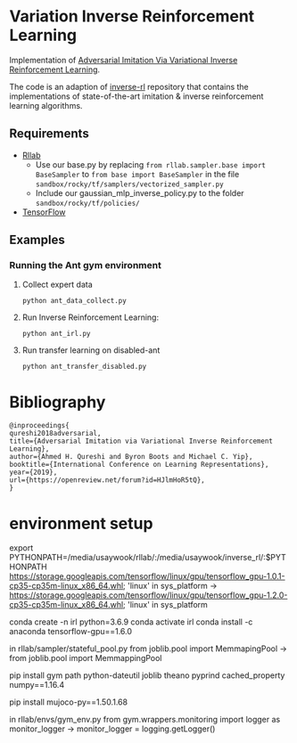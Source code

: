 # Variation Inverse Reinforcement Learning
Implementation of [Adversarial Imitation Via Variational Inverse Reinforcement Learning](https://sites.google.com/view/eairl).  

The code is an adaption of [inverse-rl](https://github.com/justinjfu/inverse_rl) repository that contains the implementations of state-of-the-art imitation & inverse reinforcement learning algorithms.

## Requirements
* [Rllab](https://github.com/openai/rllab)
	* Use our base.py by replacing ```from rllab.sampler.base import BaseSampler``` to ```from base import BaseSampler```  in the file ```sandbox/rocky/tf/samplers/vectorized_sampler.py```
	* Include our gaussian_mlp_inverse_policy.py to the folder ```sandbox/rocky/tf/policies/```
* [TensorFlow](https://www.tensorflow.org)
## Examples

### Running the Ant gym environment
1. Collect expert data
	
    ```python ant_data_collect.py```
2. Run Inverse Reinforcement Learning:
	
    ```python ant_irl.py```
    
3. Run transfer learning on disabled-ant
	
    ```python ant_transfer_disabled.py``` 

# Bibliography
```
@inproceedings{
qureshi2018adversarial,
title={Adversarial Imitation via Variational Inverse Reinforcement Learning},
author={Ahmed H. Qureshi and Byron Boots and Michael C. Yip},
booktitle={International Conference on Learning Representations},
year={2019},
url={https://openreview.net/forum?id=HJlmHoR5tQ},
}
```

# environment setup
export PYTHONPATH=/media/usaywook/rllab/:/media/usaywook/inverse_rl/:$PYTHONPATH
https://storage.googleapis.com/tensorflow/linux/gpu/tensorflow_gpu-1.0.1-cp35-cp35m-linux_x86_64.whl; 'linux' in sys_platform 
-> https://storage.googleapis.com/tensorflow/linux/gpu/tensorflow_gpu-1.2.0-cp35-cp35m-linux_x86_64.whl; 'linux' in sys_platform 

conda create -n irl python=3.6.9
conda activate irl
conda install -c anaconda tensorflow-gpu==1.6.0

in rllab/sampler/stateful_pool.py
from joblib.pool import MemmapingPool -> from joblib.pool import MemmappingPool

pip install gym path python-dateutil joblib theano pyprind cached_property numpy==1.16.4

pip install mujoco-py==1.50.1.68

in rllab/envs/gym_env.py
from gym.wrappers.monitoring import logger as monitor_logger -> monitor_logger = logging.getLogger()